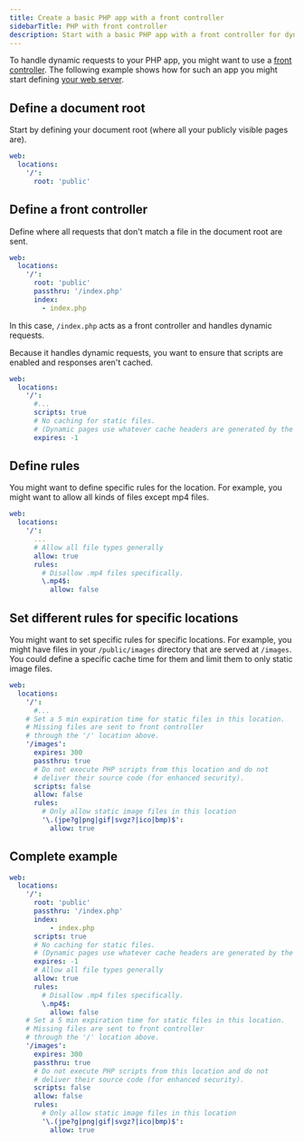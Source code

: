 ```yaml
---
title: Create a basic PHP app with a front controller
sidebarTitle: PHP with front controller
description: Start with a basic PHP app with a front controller for dynamic requests.
---
```


To handle dynamic requests to your PHP app, you might want to use a [front controller](https://en.wikipedia.org/wiki/Front_controller).
The following example shows how for such an app you might start defining [your web server](/create-apps/app-reference/single-runtime-image.md#web).

## Define a document root

Start by defining your document root (where all your publicly visible pages are).

```yaml {configFile="app"}
web:
  locations:
    '/':
      root: 'public'
```

## Define a front controller

Define where all requests that don't match a file in the document root are sent.

```yaml {configFile="app"}
web:
  locations:
    '/':
      root: 'public'
      passthru: '/index.php'
      index:
        - index.php
```

In this case, `/index.php` acts as a front controller and handles dynamic requests.

Because it handles dynamic requests, you want to ensure that scripts are enabled
and responses aren't cached.

```yaml {configFile="app"}
web:
  locations:
    '/':
      #...
      scripts: true
      # No caching for static files.
      # (Dynamic pages use whatever cache headers are generated by the program.)
      expires: -1
```

## Define rules

You might want to define specific rules for the location.
For example, you might want to allow all kinds of files except mp4 files.

```yaml {configFile="app"}
web:
  locations:
    '/':
      ...
      # Allow all file types generally
      allow: true
      rules:
        # Disallow .mp4 files specifically.
        \.mp4$:
          allow: false
```

## Set different rules for specific locations

You might want to set specific rules for specific locations.
For example, you might have files in your `/public/images` directory that are served at `/images`.
You could define a specific cache time for them and limit them to only static image files.

```yaml {configFile="app"}
web:
  locations:
    '/':
      #...
    # Set a 5 min expiration time for static files in this location.
    # Missing files are sent to front controller
    # through the '/' location above.
    '/images':
      expires: 300
      passthru: true
      # Do not execute PHP scripts from this location and do not
      # deliver their source code (for enhanced security).
      scripts: false
      allow: false
      rules:
        # Only allow static image files in this location
        '\.(jpe?g|png|gif|svgz?|ico|bmp)$':
          allow: true
```

## Complete example

```yaml {configFile="app"}
web:
  locations:
    '/':
      root: 'public'
      passthru: '/index.php'
      index:
          - index.php
      scripts: true
      # No caching for static files.
      # (Dynamic pages use whatever cache headers are generated by the program.)
      expires: -1
      # Allow all file types generally
      allow: true
      rules:
        # Disallow .mp4 files specifically.
        \.mp4$:
          allow: false
    # Set a 5 min expiration time for static files in this location.
    # Missing files are sent to front controller
    # through the '/' location above.
    '/images':
      expires: 300
      passthru: true
      # Do not execute PHP scripts from this location and do not
      # deliver their source code (for enhanced security).
      scripts: false
      allow: false
      rules:
        # Only allow static image files in this location
        '\.(jpe?g|png|gif|svgz?|ico|bmp)$':
          allow: true
```
